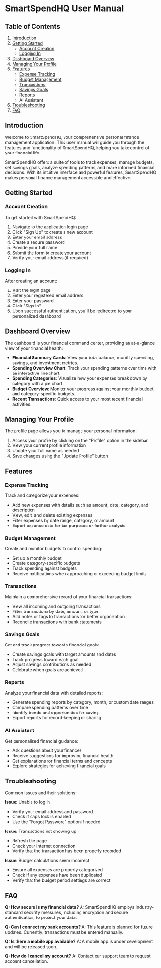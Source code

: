 
# SmartSpendHQ User Manual

## Table of Contents
1. [Introduction](#introduction)
2. [Getting Started](#getting-started)
   - [Account Creation](#account-creation)
   - [Logging In](#logging-in)
3. [Dashboard Overview](#dashboard-overview)
4. [Managing Your Profile](#managing-your-profile)
5. [Features](#features)
   - [Expense Tracking](#expense-tracking)
   - [Budget Management](#budget-management)
   - [Transactions](#transactions)
   - [Savings Goals](#savings-goals)
   - [Reports](#reports)
   - [AI Assistant](#ai-assistant)
6. [Troubleshooting](#troubleshooting)
7. [FAQ](#faq)

## Introduction

Welcome to SmartSpendHQ, your comprehensive personal finance management application. This user manual will guide you through the features and functionality of SmartSpendHQ, helping you take control of your financial life.

SmartSpendHQ offers a suite of tools to track expenses, manage budgets, set savings goals, analyze spending patterns, and make informed financial decisions. With its intuitive interface and powerful features, SmartSpendHQ makes personal finance management accessible and effective.

## Getting Started

### Account Creation

To get started with SmartSpendHQ:

1. Navigate to the application login page
2. Click "Sign Up" to create a new account
3. Enter your email address
4. Create a secure password
5. Provide your full name
6. Submit the form to create your account
7. Verify your email address (if required)

### Logging In

After creating an account:

1. Visit the login page
2. Enter your registered email address
3. Enter your password
4. Click "Sign In"
5. Upon successful authentication, you'll be redirected to your personalized dashboard

## Dashboard Overview

The dashboard is your financial command center, providing an at-a-glance view of your financial health:

- **Financial Summary Cards**: View your total balance, monthly spending, savings, and investment metrics.
- **Spending Overview Chart**: Track your spending patterns over time with an interactive line chart.
- **Spending Categories**: Visualize how your expenses break down by category with a pie chart.
- **Budget Overview**: Monitor your progress against your monthly budget and category-specific budgets.
- **Recent Transactions**: Quick access to your most recent financial activities.

## Managing Your Profile

The profile page allows you to manage your personal information:

1. Access your profile by clicking on the "Profile" option in the sidebar
2. View your current profile information
3. Update your full name as needed
4. Save changes using the "Update Profile" button

## Features

### Expense Tracking

Track and categorize your expenses:

- Add new expenses with details such as amount, date, category, and description
- View, edit, and delete existing expenses
- Filter expenses by date range, category, or amount
- Export expense data for tax purposes or further analysis

### Budget Management

Create and monitor budgets to control spending:

- Set up a monthly budget
- Create category-specific budgets
- Track spending against budgets
- Receive notifications when approaching or exceeding budget limits

### Transactions

Maintain a comprehensive record of your financial transactions:

- View all incoming and outgoing transactions
- Filter transactions by date, amount, or type
- Add notes or tags to transactions for better organization
- Reconcile transactions with bank statements

### Savings Goals

Set and track progress towards financial goals:

- Create savings goals with target amounts and dates
- Track progress toward each goal
- Adjust savings contributions as needed
- Celebrate when goals are achieved

### Reports

Analyze your financial data with detailed reports:

- Generate spending reports by category, month, or custom date ranges
- Compare spending patterns over time
- Identify trends and opportunities for saving
- Export reports for record-keeping or sharing

### AI Assistant

Get personalized financial guidance:

- Ask questions about your finances
- Receive suggestions for improving financial health
- Get explanations for financial terms and concepts
- Explore strategies for achieving financial goals

## Troubleshooting

Common issues and their solutions:

**Issue**: Unable to log in
- Verify your email address and password
- Check if caps lock is enabled
- Use the "Forgot Password" option if needed

**Issue**: Transactions not showing up
- Refresh the page
- Check your internet connection
- Verify that the transaction has been properly recorded

**Issue**: Budget calculations seem incorrect
- Ensure all expenses are properly categorized
- Check if any expenses have been duplicated
- Verify that the budget period settings are correct

## FAQ

**Q: How secure is my financial data?**
A: SmartSpendHQ employs industry-standard security measures, including encryption and secure authentication, to protect your data.

**Q: Can I connect my bank accounts?**
A: This feature is planned for future updates. Currently, transactions must be entered manually.

**Q: Is there a mobile app available?**
A: A mobile app is under development and will be released soon.

**Q: How do I cancel my account?**
A: Contact our support team to request account cancellation.
